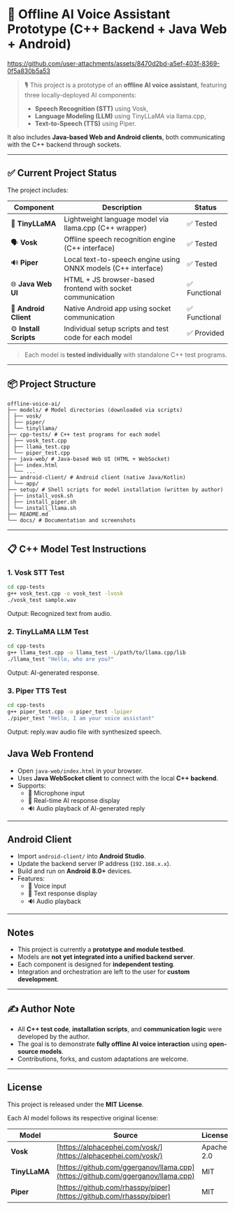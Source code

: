 

# 🧠 Offline AI Voice Assistant Prototype (C++ Backend + Java Web + Android)



https://github.com/user-attachments/assets/8470d2bd-a5ef-403f-8369-0f5a830b5a53



> 🎙️ This project is a prototype of an **offline AI voice assistant**, featuring three locally-deployed AI components:
> - **Speech Recognition (STT)** using Vosk,
> - **Language Modeling (LLM)** using TinyLLaMA via llama.cpp,
> - **Text-to-Speech (TTS)** using Piper.

It also includes **Java-based Web and Android clients**, both communicating with the C++ backend through sockets.

---

## ✅ Current Project Status

The project includes:

| Component            | Description                                                   | Status       |
|----------------------|---------------------------------------------------------------|--------------|
| 🧠 **TinyLLaMA**      | Lightweight language model via llama.cpp (C++ wrapper)         | ✅ Tested     |
| 🗣️ **Vosk**          | Offline speech recognition engine (C++ interface)             | ✅ Tested     |
| 🔊 **Piper**         | Local text-to-speech engine using ONNX models (C++ interface) | ✅ Tested     |
| 🌐 **Java Web UI**   | HTML + JS browser-based frontend with socket communication    | ✅ Functional |
| 📱 **Android Client**| Native Android app using socket communication                 | ✅ Functional |
| ⚙️ **Install Scripts**| Individual setup scripts and test code for each model         | ✅ Provided   |

> Each model is **tested individually** with standalone C++ test programs.

---

## 📦 Project Structure
```
offline-voice-ai/
├── models/ # Model directories (downloaded via scripts)
│ ├── vosk/
│ ├── piper/
│ └── tinyllama/
├── cpp-tests/ # C++ test programs for each model
│ ├── vosk_test.cpp
│ ├── llama_test.cpp
│ └── piper_test.cpp
├── java-web/ # Java-based Web UI (HTML + WebSocket)
│ ├── index.html
│ └── ...
├── android-client/ # Android client (native Java/Kotlin)
│ └── app/
├── setup/ # Shell scripts for model installation (written by author)
│ ├── install_vosk.sh
│ ├── install_piper.sh
│ └── install_llama.sh
├── README.md
└── docs/ # Documentation and screenshots
```


---

## 📋 C++ Model Test Instructions

###  1. Vosk STT Test

```bash
cd cpp-tests
g++ vosk_test.cpp -o vosk_test -lvosk
./vosk_test sample.wav
```
Output: Recognized text from audio.

### 2. TinyLLaMA LLM Test

```bash
cd cpp-tests
g++ llama_test.cpp -o llama_test -L/path/to/llama.cpp/lib
./llama_test "Hello, who are you?"
```
Output: AI-generated response.

### 3. Piper TTS Test

```bash
cd cpp-tests
g++ piper_test.cpp -o piper_test -lpiper
./piper_test "Hello, I am your voice assistant"
```
Output: reply.wav audio file with synthesized speech.

##  Java Web Frontend

- Open `java-web/index.html` in your browser.
- Uses **Java WebSocket client** to connect with the local **C++ backend**.
- Supports:
  - 🎤 Microphone input
  - 🧠 Real-time AI response display
  - 🔊 Audio playback of AI-generated reply

---

##  Android Client

- Import `android-client/` into **Android Studio**.
- Update the backend server IP address (`192.168.x.x`).
- Build and run on **Android 8.0+** devices.
- Features:
  - 🎤 Voice input
  - 💬 Text response display
  - 🔊 Audio playback

---

##  Notes

- This project is currently a **prototype and module testbed**.
- Models are **not yet integrated into a unified backend server**.
- Each component is designed for **independent testing**.
- Integration and orchestration are left to the user for **custom development**.

---

## ✍ Author Note

- All **C++ test code**, **installation scripts**, and **communication logic** were developed by the author.
- The goal is to demonstrate **fully offline AI voice interaction** using **open-source models**.
- Contributions, forks, and custom adaptations are welcome.

---

##  License

This project is released under the **MIT License**.

Each AI model follows its respective original license:

| Model      | Source                                         | License     |
|------------|------------------------------------------------|-------------|
| **Vosk**   | [https://alphacephei.com/vosk/](https://alphacephei.com/vosk/)             | Apache 2.0  |
| **TinyLLaMA** | [https://github.com/ggerganov/llama.cpp](https://github.com/ggerganov/llama.cpp) | MIT         |
| **Piper**  | [https://github.com/rhasspy/piper](https://github.com/rhasspy/piper)       | MIT         |

